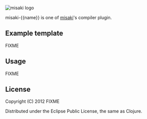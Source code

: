 ![misaki logo](https://github.com/liquidz/misaki/raw/master/samples/blog/public/img/logo.png)

misaki-{{name}} is one of [misaki](https://github.com/liquidz/misaki)'s compiler plugin.

## Example template

FIXME

## Usage

FIXME

## License

Copyright (C) 2012 FIXME

Distributed under the Eclipse Public License, the same as Clojure.
